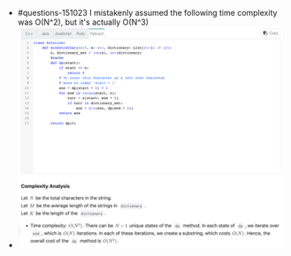 - #questions-151023 I mistakenly assumed the following time complexity was O(N^2), but it's actually O(N^3)
- ![image.png](../assets/image_1697366710739_0.png)